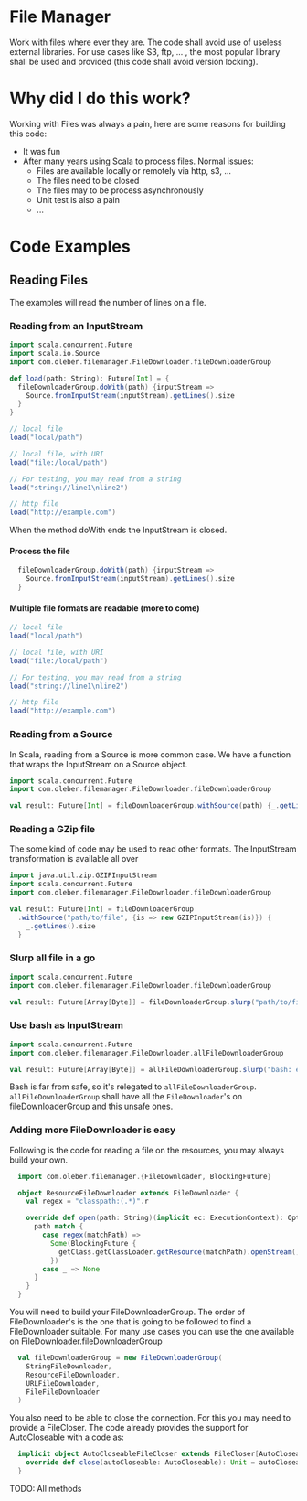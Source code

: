 # File Manager

Work with files where ever they are. The code shall avoid use of useless external 
libraries. For use cases like S3, ftp, ... , the most popular library shall be used
and provided (this code shall avoid version locking).

# Why did I do this work?

Working with Files was always a pain, here are some reasons for building this code:
 * It was fun
 * After many years using Scala to process files. Normal issues:
   * Files are available locally or remotely via http, s3, ...
   * The files need to be closed
   * The files may to be process asynchronously
   * Unit test is also a pain
   * ... 

# Code Examples

## Reading Files

The examples will read the number of lines on a file.

### Reading from an InputStream

```scala
import scala.concurrent.Future
import scala.io.Source
import com.oleber.filemanager.FileDownloader.fileDownloaderGroup

def load(path: String): Future[Int] = {
  fileDownloaderGroup.doWith(path) {inputStream =>
    Source.fromInputStream(inputStream).getLines().size
  }
}

// local file
load("local/path")

// local file, with URI
load("file:/local/path")

// For testing, you may read from a string
load("string://line1\nline2")

// http file
load("http://example.com")
```

When the method doWith ends the InputStream is closed.
 
#### Process the file

```scala
  fileDownloaderGroup.doWith(path) {inputStream =>
    Source.fromInputStream(inputStream).getLines().size
  }
```

#### Multiple file formats are readable (more to come)

```scala
// local file
load("local/path")

// local file, with URI
load("file:/local/path")

// For testing, you may read from a string
load("string://line1\nline2")

// http file
load("http://example.com")
```

### Reading from a Source

In Scala, reading from a Source is more common case. We have a function that wraps the 
InputStream on a Source object.

```scala  
import scala.concurrent.Future
import com.oleber.filemanager.FileDownloader.fileDownloaderGroup

val result: Future[Int] = fileDownloaderGroup.withSource(path) {_.getLines().size}
```

### Reading a GZip file

The some kind of code may be used to read other formats. The InputStream transformation
is available all over  

```scala
import java.util.zip.GZIPInputStream
import scala.concurrent.Future
import com.oleber.filemanager.FileDownloader.fileDownloaderGroup

val result: Future[Int] = fileDownloaderGroup
  .withSource("path/to/file", {is => new GZIPInputStream(is)}) {
    _.getLines().size
  }
```

### Slurp all file in a go

```scala
import scala.concurrent.Future
import com.oleber.filemanager.FileDownloader.fileDownloaderGroup

val result: Future[Array[Byte]] = fileDownloaderGroup.slurp("path/to/file")
```

### Use bash as InputStream
```scala
import scala.concurrent.Future
import com.oleber.filemanager.FileDownloader.allFileDownloaderGroup

val result: Future[Array[Byte]] = allFileDownloaderGroup.slurp("bash: echo 'Hello world!!!'")
```

Bash is far from safe, so it's relegated to `allFileDownloaderGroup`. 
`allFileDownloaderGroup` shall have all the `FileDownloader`'s on fileDownloaderGroup
and this unsafe ones.

### Adding more FileDownloader is easy

Following is the code for reading a file on the resources, you may always build your own.

```scala
  import com.oleber.filemanager.{FileDownloader, BlockingFuture}

  object ResourceFileDownloader extends FileDownloader {
    val regex = "classpath:(.*)".r

    override def open(path: String)(implicit ec: ExecutionContext): Option[Future[InputStream]] = {
      path match {
        case regex(matchPath) =>
          Some(BlockingFuture {
            getClass.getClassLoader.getResource(matchPath).openStream()
          })
        case _ => None
      }
    }
  }
```

You will need to build your FileDownloaderGroup. The order of FileDownloader's is the 
one that is going to be followed to find a FileDownloader suitable. For many use cases
you can use the one available on FileDownloader.fileDownloaderGroup

```scala
  val fileDownloaderGroup = new FileDownloaderGroup(
    StringFileDownloader,
    ResourceFileDownloader,
    URLFileDownloader,
    FileFileDownloader
  )
```
 
You also need to be able to close the connection. For this you may need to provide a 
FileCloser. The code already provides the support for AutoCloseable with a code as:

```scala
  implicit object AutoCloseableFileCloser extends FileCloser[AutoCloseable] {
    override def close(autoCloseable: AutoCloseable): Unit = autoCloseable.close()
  }
``` 

TODO: All methods